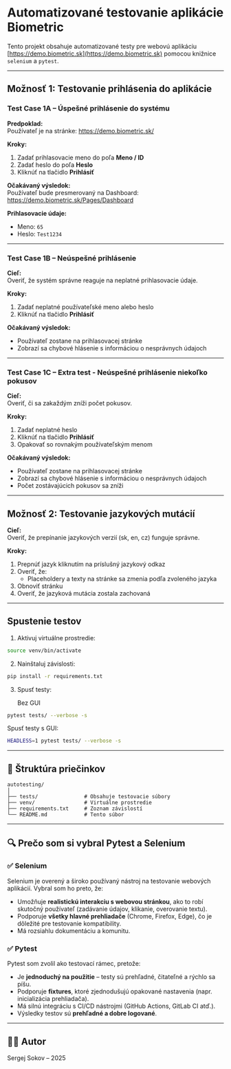 
# Automatizované testovanie aplikácie Biometric

Tento projekt obsahuje automatizované testy pre webovú aplikáciu [https://demo.biometric.sk](https://demo.biometric.sk) pomocou knižnice `selenium` a `pytest`.

---

## Možnosť 1: Testovanie prihlásenia do aplikácie

### Test Case 1A – Úspešné prihlásenie do systému

**Predpoklad:**  
Používateľ je na stránke: https://demo.biometric.sk/

**Kroky:**
1. Zadať prihlasovacie meno do poľa **Meno / ID**
2. Zadať heslo do poľa **Heslo**
3. Kliknúť na tlačidlo **Prihlásiť**

**Očakávaný výsledok:**  
Používateľ bude presmerovaný na Dashboard:  
https://demo.biometric.sk/Pages/Dashboard

**Prihlasovacie údaje:**  
- Meno: `65`  
- Heslo: `Test1234`

---

### Test Case 1B – Neúspešné prihlásenie

**Cieľ:**  
Overiť, že systém správne reaguje na neplatné prihlasovacie údaje.

**Kroky:**
1. Zadať neplatné používateľské meno alebo heslo
2. Kliknúť na tlačidlo **Prihlásiť**

**Očakávaný výsledok:**  
- Používateľ zostane na prihlasovacej stránke
- Zobrazí sa chybové hlásenie s informáciou o nesprávnych údajoch

---

### Test Case 1C – Extra test - Neúspešné prihlásenie niekoľko pokusov

**Cieľ:**  
Overiť, či sa zakaždým zníži počet pokusov.

**Kroky:**
1. Zadať neplatné heslo
2. Kliknúť na tlačidlo **Prihlásiť**
3. Opakovať so rovnakým používateľským menom

**Očakávaný výsledok:**
- Používateľ zostane na prihlasovacej stránke
- Zobrazí sa chybové hlásenie s informáciou o nesprávnych údajoch
- Počet zostávajúcich pokusov sa zníži

---

## Možnosť 2: Testovanie jazykových mutácií

**Cieľ:**  
Overiť, že prepínanie jazykových verzií (sk, en, cz) funguje správne.

**Kroky:**
1. Prepnúť jazyk kliknutím na príslušný jazykový odkaz
2. Overiť, že:
   - Placeholdery a texty na stránke sa zmenia podľa zvoleného jazyka
3. Obnoviť stránku
4. Overiť, že jazyková mutácia zostala zachovaná

---

## Spustenie testov

1. Aktivuj virtuálne prostredie:
```bash
source venv/bin/activate
```

2. Nainštaluj závislosti:
```bash
pip install -r requirements.txt
```

3. Spusť testy:

   Bez GUI
```bash
pytest tests/ --verbose -s
```

   Spusť testy s GUI:
```bash
HEADLESS=1 pytest tests/ --verbose -s
```

---

## 📁 Štruktúra priečinkov

```
autotesting/
│
├── tests/               # Obsahuje testovacie súbory
├── venv/                # Virtuálne prostredie
├── requirements.txt     # Zoznam závislostí
└── README.md            # Tento súbor
```

---

## 🔍 Prečo som si vybral Pytest a Selenium

### ✅ Selenium
Selenium je overený a široko používaný nástroj na testovanie webových aplikácií. Vybral som ho preto, že:

- Umožňuje **realistickú interakciu s webovou stránkou**, ako to robí skutočný používateľ (zadávanie údajov, klikanie, overovanie textu).
- Podporuje **všetky hlavné prehliadače** (Chrome, Firefox, Edge), čo je dôležité pre testovanie kompatibility.
- Má rozsiahlu dokumentáciu a komunitu.

### ✅ Pytest
Pytest som zvolil ako testovací rámec, pretože:

- Je **jednoduchý na použitie** – testy sú prehľadné, čitateľné a rýchlo sa píšu.
- Podporuje **fixtures**, ktoré zjednodušujú opakované nastavenia (napr. inicializácia prehliadača).
- Má silnú integráciu s CI/CD nástrojmi (GitHub Actions, GitLab CI atď.).
- Výsledky testov sú **prehľadné a dobre logované**.

---

## 🧑‍💻 Autor

Sergej Sokov – 2025
